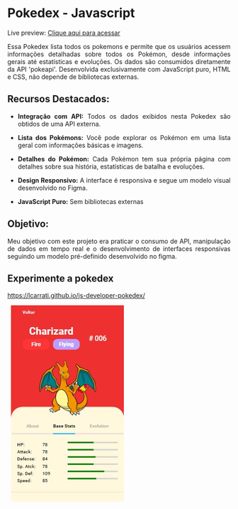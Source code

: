 # Pokedex - Javascript

<div align="justify">

Live preview: 
[Clique aqui para acessar](https://lcarrati.github.io/js-developer-pokedex/)

Essa Pokedex lista todos os pokemons e permite que os usuários acessem informações detalhadas sobre todos os Pokémon, desde informações gerais até estatísticas e evoluções.
Os dados são consumidos diretamente da API 'pokeapi'.
Desenvolvida exclusivamente com JavaScript puro, HTML e CSS, não depende de bibliotecas externas.

## Recursos Destacados:
- **Integração com API:** Todos os dados exibidos nesta Pokedex são obtidos de uma API externa.

- **Lista dos Pokémons:** Você pode explorar os Pokémon em uma lista geral com informações básicas e imagens.

- **Detalhes do Pokémon:** Cada Pokémon tem sua própria página com detalhes sobre sua história, estatísticas de batalha e evoluções.

- **Design Responsivo:** A interface é responsiva e segue um modelo visual desenvolvido no Figma.

- **JavaScript Puro:** Sem bibliotecas externas


## Objetivo:
Meu objetivo com este projeto era praticar o consumo de API, manipulação de dados em tempo real e o desenvolvimento de interfaces responsivas seguindo um modelo pré-definido desenvolvido no figma.

## Experimente a pokedex
https://lcarrati.github.io/js-developer-pokedex/
</div>

&nbsp;
![preview](./assets/preview.jpg)

